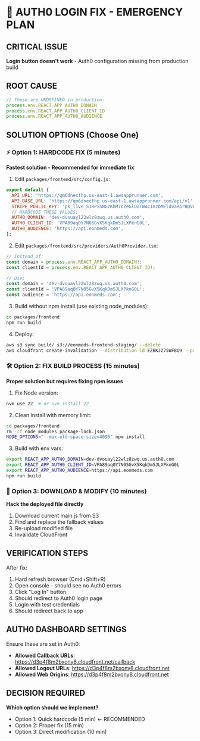 # 🔧 AUTH0 LOGIN FIX - EMERGENCY PLAN

## CRITICAL ISSUE
**Login button doesn't work** - Auth0 configuration missing from production build

## ROOT CAUSE
```javascript
// These are UNDEFINED in production:
process.env.REACT_APP_AUTH0_DOMAIN
process.env.REACT_APP_AUTH0_CLIENT_ID
process.env.REACT_APP_AUTH0_AUDIENCE
```

## SOLUTION OPTIONS (Choose One)

### ⚡ Option 1: HARDCODE FIX (5 minutes)
**Fastest solution - Recommended for immediate fix**

1. Edit `packages/frontend/src/config.js`:
```javascript
export default {
  API_URL: 'https://qm6dnecfhp.us-east-1.awsapprunner.com',
  API_BASE_URL: 'https://qm6dnecfhp.us-east-1.awsapprunner.com/api/v1',
  STRIPE_PUBLIC_KEY: 'pk_live_51RPS5NGzKhM7cZeGlOITW4CImzbMEldvaRbrBQV894nLYUjnSM7rNKTpzeYVZJVOhCbNxmOvOjnR7RN60XdAHvJ100Ksh6ziwy',
  // HARDCODE THESE VALUES:
  AUTH0_DOMAIN: 'dev-dvouayl22wlz8zwq.us.auth0.com',
  AUTH0_CLIENT_ID: 'VPA89aq0Y7N05GvX5KqkDm5JLXPknG0L',
  AUTH0_AUDIENCE: 'https://api.eonmeds.com',
};
```

2. Edit `packages/frontend/src/providers/Auth0Provider.tsx`:
```javascript
// Instead of:
const domain = process.env.REACT_APP_AUTH0_DOMAIN!;
const clientId = process.env.REACT_APP_AUTH0_CLIENT_ID!;

// Use:
const domain = 'dev-dvouayl22wlz8zwq.us.auth0.com';
const clientId = 'VPA89aq0Y7N05GvX5KqkDm5JLXPknG0L';
const audience = 'https://api.eonmeds.com';
```

3. Build without npm install (use existing node_modules):
```bash
cd packages/frontend
npm run build
```

4. Deploy:
```bash
aws s3 sync build/ s3://eonmeds-frontend-staging/ --delete
aws cloudfront create-invalidation --distribution-id EZBKJZ75WFBQ9 --paths "/*"
```

### 🛠️ Option 2: FIX BUILD PROCESS (15 minutes)
**Proper solution but requires fixing npm issues**

1. Fix Node version:
```bash
nvm use 22  # or nvm install 22
```

2. Clean install with memory limit:
```bash
cd packages/frontend
rm -rf node_modules package-lock.json
NODE_OPTIONS="--max-old-space-size=4096" npm install
```

3. Build with env vars:
```bash
export REACT_APP_AUTH0_DOMAIN=dev-dvouayl22wlz8zwq.us.auth0.com
export REACT_APP_AUTH0_CLIENT_ID=VPA89aq0Y7N05GvX5KqkDm5JLXPknG0L
export REACT_APP_AUTH0_AUDIENCE=https://api.eonmeds.com
npm run build
```

### 🚀 Option 3: DOWNLOAD & MODIFY (10 minutes)
**Hack the deployed file directly**

1. Download current main.js from S3
2. Find and replace the fallback values
3. Re-upload modified file
4. Invalidate CloudFront

## VERIFICATION STEPS

After fix:
1. Hard refresh browser (Cmd+Shift+R)
2. Open console - should see no Auth0 errors
3. Click "Log In" button
4. Should redirect to Auth0 login page
5. Login with test credentials
6. Should redirect back to app

## AUTH0 DASHBOARD SETTINGS

Ensure these are set in Auth0:
- **Allowed Callback URLs**: https://d3p4f8m2bxony8.cloudfront.net/callback
- **Allowed Logout URLs**: https://d3p4f8m2bxony8.cloudfront.net
- **Allowed Web Origins**: https://d3p4f8m2bxony8.cloudfront.net

## DECISION REQUIRED

**Which option should we implement?**
- Option 1: Quick hardcode (5 min) ← RECOMMENDED
- Option 2: Proper fix (15 min)
- Option 3: Direct modification (10 min)
